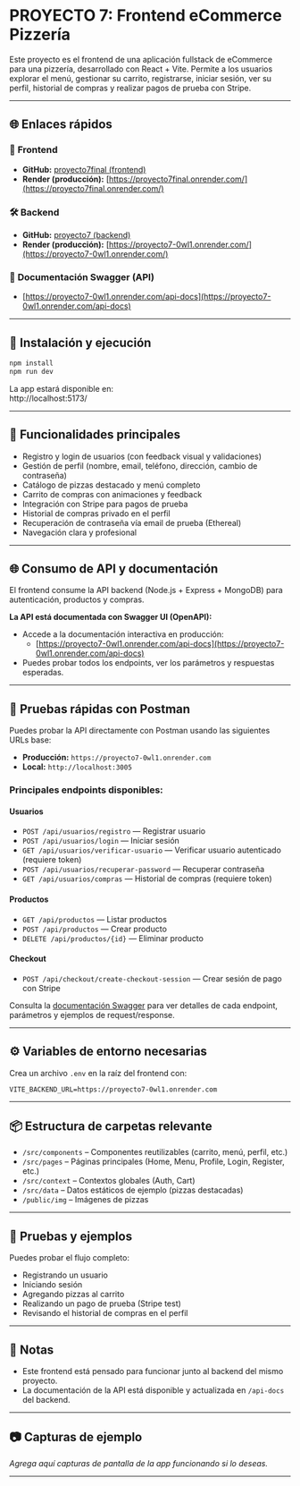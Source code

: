 # PROYECTO 7: Frontend eCommerce Pizzería

Este proyecto es el frontend de una aplicación fullstack de eCommerce para una pizzería, desarrollado con React + Vite. Permite a los usuarios explorar el menú, gestionar su carrito, registrarse, iniciar sesión, ver su perfil, historial de compras y realizar pagos de prueba con Stripe.

---

## 🌐 Enlaces rápidos

### 🚀 **Frontend**
- **GitHub:** [proyecto7final (frontend)](https://github.com/Alexis5900/proyecto7final)
- **Render (producción):** [https://proyecto7final.onrender.com/](https://proyecto7final.onrender.com/)

### 🛠️ **Backend**
- **GitHub:** [proyecto7 (backend)](https://github.com/Alexis5900/proyecto7)
- **Render (producción):** [https://proyecto7-0wl1.onrender.com/](https://proyecto7-0wl1.onrender.com/)

### 📄 **Documentación Swagger (API)**
- [https://proyecto7-0wl1.onrender.com/api-docs](https://proyecto7-0wl1.onrender.com/api-docs)

---

## 🚀 Instalación y ejecución

```bash
npm install
npm run dev
```

La app estará disponible en:  
http://localhost:5173/

---

## 🧩 Funcionalidades principales

- Registro y login de usuarios (con feedback visual y validaciones)
- Gestión de perfil (nombre, email, teléfono, dirección, cambio de contraseña)
- Catálogo de pizzas destacado y menú completo
- Carrito de compras con animaciones y feedback
- Integración con Stripe para pagos de prueba
- Historial de compras privado en el perfil
- Recuperación de contraseña vía email de prueba (Ethereal)
- Navegación clara y profesional

---

## 🌐 Consumo de API y documentación

El frontend consume la API backend (Node.js + Express + MongoDB) para autenticación, productos y compras.

**La API está documentada con Swagger UI (OpenAPI):**

- Accede a la documentación interactiva en producción:
  - [https://proyecto7-0wl1.onrender.com/api-docs](https://proyecto7-0wl1.onrender.com/api-docs)
- Puedes probar todos los endpoints, ver los parámetros y respuestas esperadas.

---

## 🧪 Pruebas rápidas con Postman

Puedes probar la API directamente con Postman usando las siguientes URLs base:

- **Producción:** `https://proyecto7-0wl1.onrender.com`
- **Local:** `http://localhost:3005`

### **Principales endpoints disponibles:**

#### **Usuarios**
- `POST /api/usuarios/registro` — Registrar usuario
- `POST /api/usuarios/login` — Iniciar sesión
- `GET /api/usuarios/verificar-usuario` — Verificar usuario autenticado (requiere token)
- `POST /api/usuarios/recuperar-password` — Recuperar contraseña
- `GET /api/usuarios/compras` — Historial de compras (requiere token)

#### **Productos**
- `GET /api/productos` — Listar productos
- `POST /api/productos` — Crear producto
- `DELETE /api/productos/{id}` — Eliminar producto

#### **Checkout**
- `POST /api/checkout/create-checkout-session` — Crear sesión de pago con Stripe

Consulta la [documentación Swagger](https://proyecto7-0wl1.onrender.com/api-docs) para ver detalles de cada endpoint, parámetros y ejemplos de request/response.

---

## ⚙️ Variables de entorno necesarias

Crea un archivo `.env` en la raíz del frontend con:

```
VITE_BACKEND_URL=https://proyecto7-0wl1.onrender.com
```

---

## 📦 Estructura de carpetas relevante

- `/src/components` – Componentes reutilizables (carrito, menú, perfil, etc.)
- `/src/pages` – Páginas principales (Home, Menu, Profile, Login, Register, etc.)
- `/src/context` – Contextos globales (Auth, Cart)
- `/src/data` – Datos estáticos de ejemplo (pizzas destacadas)
- `/public/img` – Imágenes de pizzas

---

## 🧪 Pruebas y ejemplos

Puedes probar el flujo completo:
- Registrando un usuario
- Iniciando sesión
- Agregando pizzas al carrito
- Realizando un pago de prueba (Stripe test)
- Revisando el historial de compras en el perfil

---

## 📝 Notas

- Este frontend está pensado para funcionar junto al backend del mismo proyecto.
- La documentación de la API está disponible y actualizada en `/api-docs` del backend.

---

## 📷 Capturas de ejemplo

_Agrega aquí capturas de pantalla de la app funcionando si lo deseas._

--- 